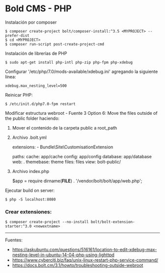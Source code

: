 # Bold CMS - PHP

Instalación por composer

    $ composer create-project bolt/composer-install:^3.5 <MYPROJECT> --prefer-dist
    $ cd <MYPROJECT>
    $ composer run-script post-create-project-cmd

Instalación de librerías de PHP

    $ sudo apt-get install php-intl php-zip php-fpm php-xdebug

Configurar '/etc/php/7.0/mods-available/xdebug.ini' agregando la siguiente línea:

    xdebug.max_nesting_level=500

Reinicar PHP:

    $ /etc/init.d/php7.0-fpm restart

Modificar estructura webroot - Fuente 3 Option 6: Move the files outside of the public folder haciendo:

1. Mover el contenido de la carpeta public a root_path

2. Archivo .bolt.yml

    extensions:
        - Bundle\Site\CustomisationExtension

    paths:
        cache: app/cache
        config: app/config
        database: app/database
        web: .
        themebase: theme
        files: files
        view: bolt-public/
        
3. Archivo index.php

    $app = require dirname(__FILE__) . '/vendor/bolt/bolt/app/web.php';
    
Ejecutar build on server:

    $ php -S localhost:8080

### Crear extensiones:

    $ composer create-project --no-install bolt/bolt-extension-starter:^3.0 <newextname>

---

Fuentes:

+ https://askubuntu.com/questions/516161/location-to-edit-xdebug-max-nesting-level-in-ubuntu-14-04-php-using-lighttpd
+ https://www.cyberciti.biz/faq/unix-linux-restart-php-service-command/
+ https://docs.bolt.cm/3.1/howto/troubleshooting-outside-webroot